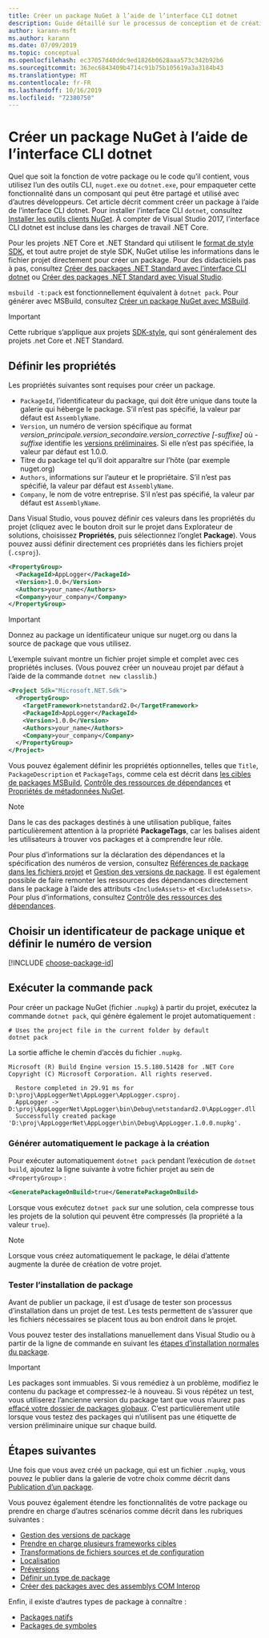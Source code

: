 ```yaml
---
title: Créer un package NuGet à l’aide de l’interface CLI dotnet
description: Guide détaillé sur le processus de conception et de création d’un package NuGet, comprenant des points de décision clés comme les fichiers et la gestion de versions.
author: karann-msft
ms.author: karann
ms.date: 07/09/2019
ms.topic: conceptual
ms.openlocfilehash: ec37057d40ddc9ed1826b0628aaa573c342b92b6
ms.sourcegitcommit: 363ec6843409b4714c91b75b105619a3a3184b43
ms.translationtype: MT
ms.contentlocale: fr-FR
ms.lasthandoff: 10/16/2019
ms.locfileid: "72380750"
---
```

# <a name="create-a-nuget-package-using-the-dotnet-cli"></a>Créer un package NuGet à l’aide de l’interface CLI dotnet

Quel que soit la fonction de votre package ou le code qu’il contient, vous utilisez l’un des outils CLI, `nuget.exe` ou `dotnet.exe`, pour empaqueter cette fonctionnalité dans un composant qui peut être partagé et utilisé avec d’autres développeurs. Cet article décrit comment créer un package à l’aide de l’interface CLI dotnet. Pour installer l’interface CLI `dotnet`, consultez [Installer les outils clients NuGet](../install-nuget-client-tools.md). À compter de Visual Studio 2017, l’interface CLI dotnet est incluse dans les charges de travail .NET Core.

Pour les projets .NET Core et .NET Standard qui utilisent le [format de style SDK](../resources/check-project-format.md), et tout autre projet de style SDK, NuGet utilise les informations dans le fichier projet directement pour créer un package. Pour des didacticiels pas à pas, consultez [Créer des packages .NET Standard avec l’interface CLI dotnet](../quickstart/create-and-publish-a-package-using-the-dotnet-cli.md) ou [Créer des packages .NET Standard avec Visual Studio](../quickstart/create-and-publish-a-package-using-visual-studio.md).

`msbuild -t:pack` est fonctionnellement équivalent à `dotnet pack`. Pour générer avec MSBuild, consultez [Créer un package NuGet avec MSBuild](creating-a-package-msbuild.md).

> [!IMPORTANT]
> Cette rubrique s’applique aux projets [SDK-style](../resources/check-project-format.md), qui sont généralement des projets .net Core et .NET Standard.

## <a name="set-properties"></a>Définir les propriétés

Les propriétés suivantes sont requises pour créer un package.

- `PackageId`, l’identificateur du package, qui doit être unique dans toute la galerie qui héberge le package. S’il n’est pas spécifié, la valeur par défaut est `AssemblyName`.
- `Version`, un numéro de version spécifique au format *version_principale.version_secondaire.version_corrective [-suffixe]* où *-suffixe* identifie les [versions préliminaires](prerelease-packages.md). Si elle n’est pas spécifiée, la valeur par défaut est 1.0.0.
- Titre du package tel qu’il doit apparaître sur l’hôte (par exemple nuget.org)
- `Authors`, informations sur l’auteur et le propriétaire. S’il n’est pas spécifié, la valeur par défaut est `AssemblyName`.
- `Company`, le nom de votre entreprise. S’il n’est pas spécifié, la valeur par défaut est `AssemblyName`.

Dans Visual Studio, vous pouvez définir ces valeurs dans les propriétés du projet (cliquez avec le bouton droit sur le projet dans Explorateur de solutions, choisissez **Propriétés**, puis sélectionnez l’onglet **Package**). Vous pouvez aussi définir directement ces propriétés dans les fichiers projet (`.csproj`).

```xml
<PropertyGroup>
  <PackageId>AppLogger</PackageId>
  <Version>1.0.0</Version>
  <Authors>your_name</Authors>
  <Company>your_company</Company>
</PropertyGroup>
```

> [!Important]
> Donnez au package un identificateur unique sur nuget.org ou dans la source de package que vous utilisez.

L’exemple suivant montre un fichier projet simple et complet avec ces propriétés incluses. (Vous pouvez créer un nouveau projet par défaut à l’aide de la commande `dotnet new classlib`.)

```xml
<Project Sdk="Microsoft.NET.Sdk">
  <PropertyGroup>
    <TargetFramework>netstandard2.0</TargetFramework>
    <PackageId>AppLogger</PackageId>
    <Version>1.0.0</Version>
    <Authors>your_name</Authors>
    <Company>your_company</Company>
  </PropertyGroup>
</Project>
```

Vous pouvez également définir les propriétés optionnelles, telles que `Title`, `PackageDescription` et `PackageTags`, comme cela est décrit dans [les cibles de packages MSBuild](../reference/msbuild-targets.md#pack-target), [Contrôle des ressources de dépendances](../consume-packages/package-references-in-project-files.md#controlling-dependency-assets) et [Propriétés de métadonnées NuGet](/dotnet/core/tools/csproj#nuget-metadata-properties).

> [!NOTE]
> Dans le cas des packages destinés à une utilisation publique, faites particulièrement attention à la propriété **PackageTags**, car les balises aident les utilisateurs à trouver vos packages et à comprendre leur rôle.

Pour plus d’informations sur la déclaration des dépendances et la spécification des numéros de version, consultez [Références de package dans les fichiers projet](../consume-packages/package-references-in-project-files.md) et [Gestion des versions de package](../concepts/package-versioning.md). Il est également possible de faire remonter les ressources des dépendances directement dans le package à l’aide des attributs `<IncludeAssets>` et `<ExcludeAssets>`. Pour plus d’informations, consultez [Contrôle des ressources des dépendances](../consume-packages/package-references-in-project-files.md#controlling-dependency-assets).

## <a name="choose-a-unique-package-identifier-and-set-the-version-number"></a>Choisir un identificateur de package unique et définir le numéro de version

[!INCLUDE [choose-package-id](includes/choose-package-id.md)]

## <a name="run-the-pack-command"></a>Exécuter la commande pack

Pour créer un package NuGet (fichier `.nupkg`) à partir du projet, exécutez la commande `dotnet pack`, qui génère également le projet automatiquement :

```cli
# Uses the project file in the current folder by default
dotnet pack
```

La sortie affiche le chemin d’accès du fichier `.nupkg`.

```output
Microsoft (R) Build Engine version 15.5.180.51428 for .NET Core
Copyright (C) Microsoft Corporation. All rights reserved.

  Restore completed in 29.91 ms for D:\proj\AppLoggerNet\AppLogger\AppLogger.csproj.
  AppLogger -> D:\proj\AppLoggerNet\AppLogger\bin\Debug\netstandard2.0\AppLogger.dll
  Successfully created package 'D:\proj\AppLoggerNet\AppLogger\bin\Debug\AppLogger.1.0.0.nupkg'.
```

### <a name="automatically-generate-package-on-build"></a>Générer automatiquement le package à la création

Pour exécuter automatiquement `dotnet pack` pendant l’exécution de `dotnet build`, ajoutez la ligne suivante à votre fichier projet au sein de `<PropertyGroup>` :

```xml
<GeneratePackageOnBuild>true</GeneratePackageOnBuild>
```

Lorsque vous exécutez `dotnet pack` sur une solution, cela compresse tous les projets de la solution qui peuvent être compressés (la propriété [<IsPackable>](/dotnet/core/tools/csproj#nuget-metadata-properties) a la valeur `true`).

> [!NOTE]
> Lorsque vous créez automatiquement le package, le délai d’attente augmente la durée de création de votre projet.

### <a name="test-package-installation"></a>Tester l’installation de package

Avant de publier un package, il est d’usage de tester son processus d’installation dans un projet de test. Les tests permettent de s’assurer que les fichiers nécessaires se placent tous au bon endroit dans le projet.

Vous pouvez tester des installations manuellement dans Visual Studio ou à partir de la ligne de commande en suivant les [étapes d’installation normales du package](../consume-packages/overview-and-workflow.md#ways-to-install-a-nuget-package).

> [!IMPORTANT]
> Les packages sont immuables. Si vous remédiez à un problème, modifiez le contenu du package et compressez-le à nouveau. Si vous répétez un test, vous utiliserez l’ancienne version du package tant que vous n’aurez pas [effacé votre dossier de packages globaux](../consume-packages/managing-the-global-packages-and-cache-folders.md#clearing-local-folders). C’est particulièrement utile lorsque vous testez des packages qui n’utilisent pas une étiquette de version préliminaire unique sur chaque build.

## <a name="next-steps"></a>Étapes suivantes

Une fois que vous avez créé un package, qui est un fichier `.nupkg`, vous pouvez le publier dans la galerie de votre choix comme décrit dans [Publication d’un package](../nuget-org/publish-a-package.md).

Vous pouvez également étendre les fonctionnalités de votre package ou prendre en charge d’autres scénarios comme décrit dans les rubriques suivantes :

- [Gestion des versions de package](../concepts/package-versioning.md)
- [Prendre en charge plusieurs frameworks cibles](../create-packages/multiple-target-frameworks-project-file.md)
- [Transformations de fichiers sources et de configuration](../create-packages/source-and-config-file-transformations.md)
- [Localisation](../create-packages/creating-localized-packages.md)
- [Préversions](../create-packages/prerelease-packages.md)
- [Définir un type de package](../create-packages/set-package-type.md)
- [Créer des packages avec des assemblys COM Interop](../create-packages/author-packages-with-COM-interop-assemblies.md)

Enfin, il existe d’autres types de package à connaître :

- [Packages natifs](../guides/native-packages.md)
- [Packages de symboles](../create-packages/symbol-packages-snupkg.md)
